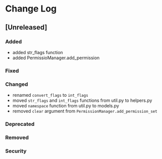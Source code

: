 
# Change Log

## [Unreleased]
### Added
- added str_flags function
- added PermissioManager.add_permission
### Fixed
### Changed
- renamed `convert_flags` to `int_flags`
- moved `str_flags` and `int_flags` functions from util.py to helpers.py
- moved `namespace` function from util.py to models.py
- removed `clear` argument from `PermissionManager.add_permission_set`
### Deprecated
### Removed
### Security
